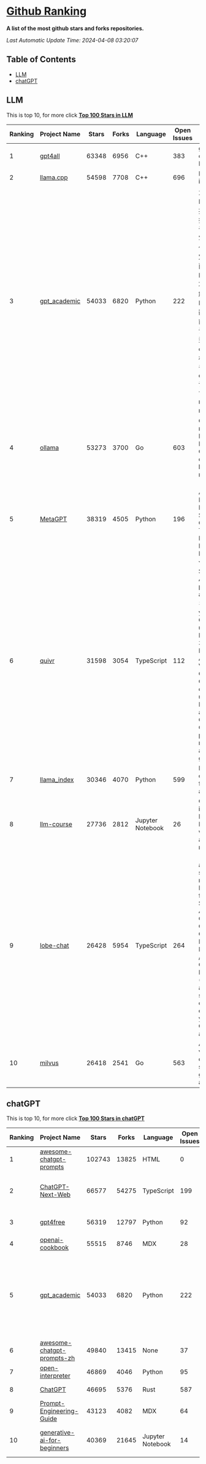 [Github Ranking](./README.md)
==========

**A list of the most github stars and forks repositories.**

*Last Automatic Update Time: 2024-04-08 03:20:07*

## Table of Contents
 * [LLM](#LLM)
 * [chatGPT](#chatGPT)

## LLM

This is top 10, for more click **[Top 100 Stars in LLM](Top100/LLM.md)**

| Ranking | Project Name | Stars | Forks | Language | Open Issues | Description | Last Commit |
| ------- | ------------ | ----- | ----- | -------- | ----------- | ----------- | ----------- |
| 1 | [gpt4all](https://github.com/nomic-ai/gpt4all) | 63348 | 6956 | C++ | 383 | gpt4all: run open-source LLMs anywhere | 2024-04-05T02:46:01Z |
| 2 | [llama.cpp](https://github.com/ggerganov/llama.cpp) | 54598 | 7708 | C++ | 696 | LLM inference in C/C++ | 2024-04-08T02:42:45Z |
| 3 | [gpt_academic](https://github.com/binary-husky/gpt_academic) | 54033 | 6820 | Python | 222 | 为GPT/GLM等LLM大语言模型提供实用化交互接口，特别优化论文阅读/润色/写作体验，模块化设计，支持自定义快捷按钮&函数插件，支持Python和C++等项目剖析&自译解功能，PDF/LaTex论文翻译&总结功能，支持并行问询多种LLM模型，支持chatglm3等本地模型。接入通义千问, deepseekcoder, 讯飞星火, 文心一言, llama2, rwkv, claude2, moss等。 | 2024-04-08T00:58:56Z |
| 4 | [ollama](https://github.com/ollama/ollama) | 53273 | 3700 | Go | 603 | Get up and running with Llama 2, Mistral, Gemma, and other large language models. | 2024-04-08T01:40:37Z |
| 5 | [MetaGPT](https://github.com/geekan/MetaGPT) | 38319 | 4505 | Python | 196 | 🌟 The Multi-Agent Framework: First AI Software Company, Towards Natural Language Programming | 2024-04-08T02:24:02Z |
| 6 | [quivr](https://github.com/QuivrHQ/quivr) | 31598 | 3054 | TypeScript | 112 | Your GenAI Second Brain 🧠  A personal productivity assistant (RAG) ⚡️🤖 Chat with your docs (PDF, CSV, ...)  & apps using Langchain, GPT 3.5 / 4 turbo, Private, Anthropic, VertexAI, Ollama, LLMs, Groq  that you can share with users !  Local & Private alternative to OpenAI GPTs & ChatGPT powered by retrieval-augmented generation. | 2024-04-07T02:35:16Z |
| 7 | [llama_index](https://github.com/run-llama/llama_index) | 30346 | 4070 | Python | 599 | LlamaIndex is a data framework for your LLM applications | 2024-04-07T23:06:57Z |
| 8 | [llm-course](https://github.com/mlabonne/llm-course) | 27736 | 2812 | Jupyter Notebook | 26 | Course to get into Large Language Models (LLMs) with roadmaps and Colab notebooks. | 2024-04-05T15:57:40Z |
| 9 | [lobe-chat](https://github.com/lobehub/lobe-chat) | 26428 | 5954 | TypeScript | 264 | 🤯 Lobe Chat - an open-source, modern-design LLMs/AI chat framework. Supports Multi AI Providers( OpenAI / Claude 3 / Gemini / Perplexity / Bedrock / Azure / Mistral / Ollama ), Multi-Modals (Vision/TTS) and plugin system. One-click FREE deployment of your private ChatGPT chat application. | 2024-04-08T00:31:23Z |
| 10 | [milvus](https://github.com/milvus-io/milvus) | 26418 | 2541 | Go | 563 | A cloud-native vector database, storage for next generation AI applications | 2024-04-08T03:16:06Z |


## chatGPT

This is top 10, for more click **[Top 100 Stars in chatGPT](Top100/chatGPT.md)**

| Ranking | Project Name | Stars | Forks | Language | Open Issues | Description | Last Commit |
| ------- | ------------ | ----- | ----- | -------- | ----------- | ----------- | ----------- |
| 1 | [awesome-chatgpt-prompts](https://github.com/f/awesome-chatgpt-prompts) | 102743 | 13825 | HTML | 0 | This repo includes ChatGPT prompt curation to use ChatGPT better. | 2024-04-03T01:47:16Z |
| 2 | [ChatGPT-Next-Web](https://github.com/ChatGPTNextWeb/ChatGPT-Next-Web) | 66577 | 54275 | TypeScript | 199 | A cross-platform ChatGPT/Gemini UI (Web / PWA / Linux / Win / MacOS). 一键拥有你自己的跨平台 ChatGPT/Gemini 应用。 | 2024-04-07T12:05:32Z |
| 3 | [gpt4free](https://github.com/xtekky/gpt4free) | 56319 | 12797 | Python | 92 | The official gpt4free repository \| various collection of powerful language models | 2024-04-07T18:04:57Z |
| 4 | [openai-cookbook](https://github.com/openai/openai-cookbook) | 55515 | 8746 | MDX | 28 | Examples and guides for using the OpenAI API | 2024-04-05T18:03:01Z |
| 5 | [gpt_academic](https://github.com/binary-husky/gpt_academic) | 54033 | 6820 | Python | 222 | 为GPT/GLM等LLM大语言模型提供实用化交互接口，特别优化论文阅读/润色/写作体验，模块化设计，支持自定义快捷按钮&函数插件，支持Python和C++等项目剖析&自译解功能，PDF/LaTex论文翻译&总结功能，支持并行问询多种LLM模型，支持chatglm3等本地模型。接入通义千问, deepseekcoder, 讯飞星火, 文心一言, llama2, rwkv, claude2, moss等。 | 2024-04-08T00:58:56Z |
| 6 | [awesome-chatgpt-prompts-zh](https://github.com/PlexPt/awesome-chatgpt-prompts-zh) | 49840 | 13415 | None | 37 | ChatGPT 中文调教指南。各种场景使用指南。学习怎么让它听你的话。 | 2024-03-23T04:49:44Z |
| 7 | [open-interpreter](https://github.com/OpenInterpreter/open-interpreter) | 46869 | 4046 | Python | 95 | A natural language interface for computers | 2024-04-08T02:24:53Z |
| 8 | [ChatGPT](https://github.com/lencx/ChatGPT) | 46695 | 5376 | Rust | 587 | 🔮 ChatGPT Desktop Application (Mac, Windows and Linux) | 2024-03-11T11:13:35Z |
| 9 | [Prompt-Engineering-Guide](https://github.com/dair-ai/Prompt-Engineering-Guide) | 43123 | 4082 | MDX | 64 | 🐙 Guides, papers, lecture, notebooks and resources for prompt engineering | 2024-04-07T14:26:21Z |
| 10 | [generative-ai-for-beginners](https://github.com/microsoft/generative-ai-for-beginners) | 40369 | 21645 | Jupyter Notebook | 14 | 18 Lessons, Get Started Building with Generative AI  🔗 https://microsoft.github.io/generative-ai-for-beginners/ | 2024-04-07T08:28:06Z |

